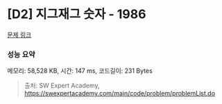 # [D2] 지그재그 숫자 - 1986 

[문제 링크](https://swexpertacademy.com/main/code/problem/problemDetail.do?contestProbId=AV5PxmBqAe8DFAUq) 

### 성능 요약

메모리: 58,528 KB, 시간: 147 ms, 코드길이: 231 Bytes



> 출처: SW Expert Academy, https://swexpertacademy.com/main/code/problem/problemList.do